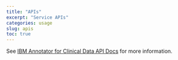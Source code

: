 ```yaml
---
title: "APIs"
excerpt: "Service APIs"
categories: usage
slug: apis
toc: true
---
```


See [IBM Annotator for Clinical Data API Docs](https://cloud.ibm.com/apidocs/wh-acd) for more information.

